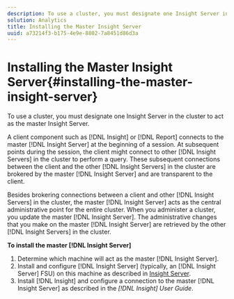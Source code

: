 ```yaml
---
description: To use a cluster, you must designate one Insight Server in the cluster to act as the master Insight Server.
solution: Analytics
title: Installing the Master Insight Server
uuid: a73214f3-b175-4e9e-8802-7a8451d86d3a
---
```


# Installing the Master Insight Server{#installing-the-master-insight-server}

To use a cluster, you must designate one Insight Server in the cluster to act as the master Insight Server.

 A client component such as [!DNL Insight] or [!DNL Report] connects to the master [!DNL Insight Server] at the beginning of a session. At subsequent points during the session, the client might connect to other [!DNL Insight Servers] in the cluster to perform a query. These subsequent connections between the client and the other [!DNL Insight Servers] in the cluster are brokered by the master [!DNL Insight Server] and are transparent to the client.

Besides brokering connections between a client and other [!DNL Insight Servers] in the cluster, the master [!DNL Insight Server] acts as the central administrative point for the entire cluster. When you administer a cluster, you update the master [!DNL Insight Server]. The administrative changes that you make on the master [!DNL Insight Server] are retrieved by the other [!DNL Insight Servers] in the cluster.

**To install the master [!DNL Insight Server]** 

1. Determine which machine will act as the master [!DNL Insight Server].
1. Install and configure [!DNL Insight Server] (typically, an [!DNL Insight Server] FSU) on this machine as described in [Insight Server](../../../../../../home/c-inst-svr/c-msr-server/c-msr-server.md).
1. Install [!DNL Insight] and configure a connection to the master [!DNL Insight Server] as described in the *[!DNL Insight] User Guide*.
